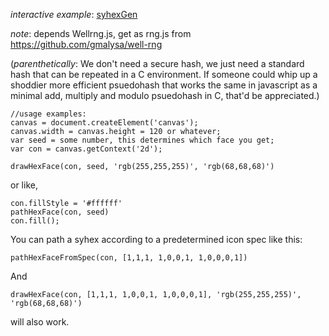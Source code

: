 *interactive example*: [syhexGen](http://makopool.com/syhexGen.html)

*note*: depends Wellrng.js, get as rng.js from https://github.com/gmalysa/well-rng

(*parenthetically*: We don't need a secure hash, we just need a standard hash that can be repeated in a C environment. If someone could whip up a shoddier more efficient psuedohash that works the same in javascript as a minimal add, multiply and modulo psuedohash in C, that'd be appreciated.)


	//usage examples:
	canvas = document.createElement('canvas');
	canvas.width = canvas.height = 120 or whatever;
	var seed = some number, this determines which face you get;
	var con = canvas.getContext('2d');
	
	drawHexFace(con, seed, 'rgb(255,255,255)', 'rgb(68,68,68)')
	
or like,

	con.fillStyle = '#ffffff'
	pathHexFace(con, seed)
	con.fill();

You can path a syhex according to a predetermined icon spec like this:

	pathHexFaceFromSpec(con, [1,1,1, 1,0,0,1, 1,0,0,0,1])

And
	
	drawHexFace(con, [1,1,1, 1,0,0,1, 1,0,0,0,1], 'rgb(255,255,255)', 'rgb(68,68,68)')
	
will also work.